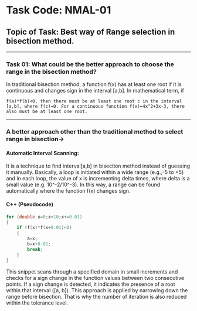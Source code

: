 # Task Code: NMAL-01
## Topic of Task: Best way of Range selection in bisection method.
---
### Task 01: What could be the better approach to choose the range in the bisection method?

In traditional bisection method, a function f(x) has at least one root if it is continuous and changes sign in the interval [a,b]. In mathematical term, if

    f(a)*f(b)<0, then there must be at least one root c in the interval [a,b], where f(c)=0. For a continuous function f(x)=4x^2+3x-3, there also must be at least one root.
---

### A better approach other than the traditional method to select range in bisection->

#### Automatic Interval Scanning:

It is a technique to find interval[a,b] in bisection method instead of guessing it manually. Basically, a loop is initiated within a wide range (e.g.,-5 to +5) and in each loop, the value of x is incrementing delta times, where delta is a small value (e.g. 10^-2/10^-3). In this way, a range can be found automatically where the function f(x) changes sign.

#### C++ (Pseudocode)
```cpp
for (double x=0;x<10;x+=0.01) 
{
    if (f(x)*f(x+0.01)<0) 
    {
        a=x;
        b=x+0.01;
        break;
    }
}
```
This snippet scans through a specified domain in small increments and checks for a sign change in the function values between two consecutive points. If a sign change is detected, it indicates the presence of a root within that interval ([a, b]).
This approach is applied by narrowing down the range before bisection. That is why the number of iteration is also reduced within the tolerance level.
    